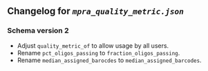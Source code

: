 ## Changelog for *`mpra_quality_metric.json`*

### Schema version 2

* Adjust `quality_metric_of` to allow usage by all users.
* Rename `pct_oligos_passing` to `fraction_oligos_passing`.
* Rename `median_assigned_barocdes` to `median_assigned_barcodes`.
